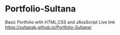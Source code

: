 # Portfolio-Sultana
Basic Portfolio with HTML,CSS and JAvaScript
Live link
https://sultanak.github.io/Portfolio-Sultana/
